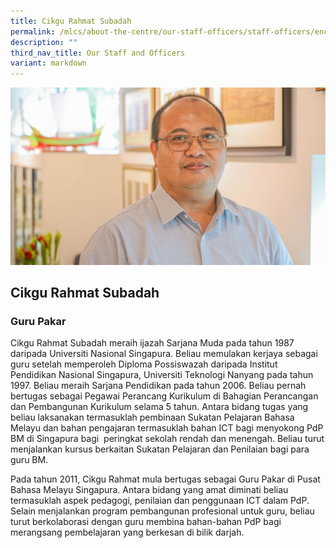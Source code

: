 ```yaml
---
title: Cikgu Rahmat Subadah
permalink: /mlcs/about-the-centre/our-staff-officers/staff-officers/encik-rahmat-subadah/
description: ""
third_nav_title: Our Staff and Officers
variant: markdown
---
```

![Cikgu Rahmat Subadah](/images/Cikgu_Rahmat.jpg)

## Cikgu Rahmat Subadah

### Guru Pakar

Cikgu Rahmat Subadah meraih ijazah Sarjana Muda pada tahun 1987 daripada Universiti Nasional Singapura. Beliau memulakan kerjaya sebagai guru setelah memperoleh Diploma Possiswazah daripada Institut Pendidikan Nasional Singapura, Universiti Teknologi Nanyang pada tahun 1997. Beliau meraih Sarjana Pendidikan pada tahun 2006. Beliau pernah bertugas sebagai Pegawai Perancang Kurikulum di Bahagian Perancangan dan Pembangunan Kurikulum selama 5 tahun. Antara bidang tugas yang beliau laksanakan termasuklah pembinaan Sukatan Pelajaran Bahasa Melayu dan bahan pengajaran termasuklah bahan ICT bagi menyokong PdP BM di Singapura bagi  peringkat sekolah rendah dan menengah. Beliau turut menjalankan kursus berkaitan Sukatan Pelajaran dan Penilaian bagi para guru BM.

Pada tahun 2011, Cikgu Rahmat mula bertugas sebagai Guru Pakar di Pusat Bahasa Melayu Singapura. Antara bidang yang amat diminati beliau termasuklah aspek pedagogi, penilaian dan penggunaan ICT dalam PdP. Selain menjalankan program pembangunan profesional untuk guru, beliau turut berkolaborasi dengan guru membina bahan-bahan PdP bagi merangsang pembelajaran yang berkesan di bilik darjah.
